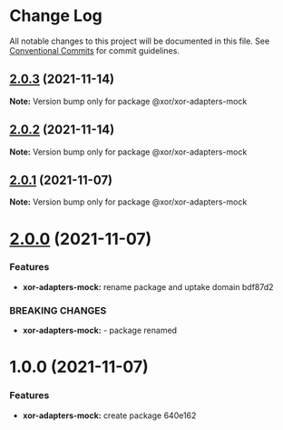 # Change Log

All notable changes to this project will be documented in this file.
See [Conventional Commits](https://conventionalcommits.org) for commit guidelines.

## [2.0.3](/compare/@xor/xor-adapters-mock@2.0.2...@xor/xor-adapters-mock@2.0.3) (2021-11-14)

**Note:** Version bump only for package @xor/xor-adapters-mock





## [2.0.2](/compare/@xor/xor-adapters-mock@2.0.1...@xor/xor-adapters-mock@2.0.2) (2021-11-14)

**Note:** Version bump only for package @xor/xor-adapters-mock





## [2.0.1](/compare/@xor/xor-adapters-mock@2.0.0...@xor/xor-adapters-mock@2.0.1) (2021-11-07)

**Note:** Version bump only for package @xor/xor-adapters-mock





# [2.0.0](/compare/@xor/xor-adapters-mock@1.0.0...@xor/xor-adapters-mock@2.0.0) (2021-11-07)


### Features

* **xor-adapters-mock:** rename package and uptake domain bdf87d2


### BREAKING CHANGES

* **xor-adapters-mock:** - package renamed





# 1.0.0 (2021-11-07)


### Features

* **xor-adapters-mock:** create package 640e162
